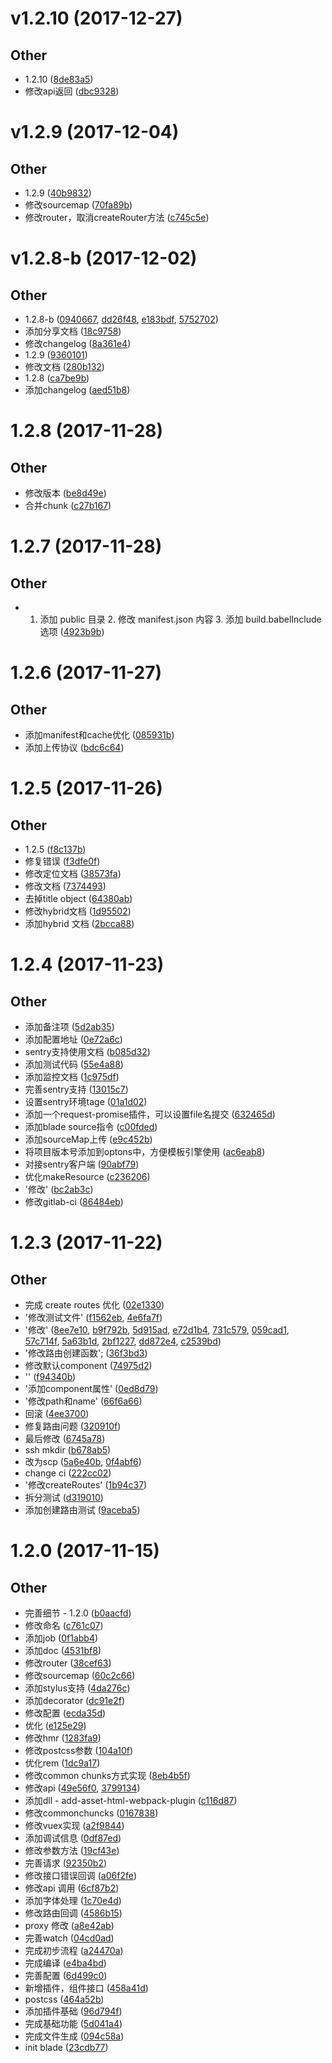 # v1.2.10 (2017-12-27) #

## Other ##

- 1.2.10
 ([8de83a5](http://git.doctorwork.com/web/blade-scripts/commits/8de83a5))
- 修改api返回
 ([dbc9328](http://git.doctorwork.com/web/blade-scripts/commits/dbc9328))


# v1.2.9 (2017-12-04) #

## Other ##

- 1.2.9
 ([40b9832](http://git.doctorwork.com/web/blade-scripts/commits/40b9832))
- 修改sourcemap
 ([70fa89b](http://git.doctorwork.com/web/blade-scripts/commits/70fa89b))
- 修改router，取消createRouter方法
 ([c745c5e](http://git.doctorwork.com/web/blade-scripts/commits/c745c5e))


# v1.2.8-b (2017-12-02) #

## Other ##

- 1.2.8-b
 ([0940667](http://git.doctorwork.com/web/blade-scripts/commits/0940667), [dd26f48](http://git.doctorwork.com/web/blade-scripts/commits/dd26f48), [e183bdf](http://git.doctorwork.com/web/blade-scripts/commits/e183bdf), [5752702](http://git.doctorwork.com/web/blade-scripts/commits/5752702))
- 添加分享文档
 ([18c9758](http://git.doctorwork.com/web/blade-scripts/commits/18c9758))
- 修改changelog
 ([8a361e4](http://git.doctorwork.com/web/blade-scripts/commits/8a361e4))
- 1.2.9
 ([9360101](http://git.doctorwork.com/web/blade-scripts/commits/9360101))
- 修改文档
 ([280b132](http://git.doctorwork.com/web/blade-scripts/commits/280b132))
- 1.2.8
 ([ca7be9b](http://git.doctorwork.com/web/blade-scripts/commits/ca7be9b))
- 添加changelog
 ([aed51b8](http://git.doctorwork.com/web/blade-scripts/commits/aed51b8))


# 1.2.8 (2017-11-28) #

## Other ##

- 修改版本
 ([be8d49e](http://git.doctorwork.com/web/blade-scripts/commits/be8d49e))
- 合并chunk
 ([c27b167](http://git.doctorwork.com/web/blade-scripts/commits/c27b167))


# 1.2.7 (2017-11-28) #

## Other ##

- 1. 添加 public 目录 2. 修改 manifest.json 内容 3. 添加 build.babelInclude 选项
 ([4923b9b](http://git.doctorwork.com/web/blade-scripts/commits/4923b9b))


# 1.2.6 (2017-11-27) #

## Other ##

- 添加manifest和cache优化
 ([085931b](http://git.doctorwork.com/web/blade-scripts/commits/085931b))
- 添加上传协议
 ([bdc6c64](http://git.doctorwork.com/web/blade-scripts/commits/bdc6c64))


# 1.2.5 (2017-11-26) #

## Other ##

- 1.2.5
 ([f8c137b](http://git.doctorwork.com/web/blade-scripts/commits/f8c137b))
- 修复错误
 ([f3dfe0f](http://git.doctorwork.com/web/blade-scripts/commits/f3dfe0f))
- 修改定位文档
 ([38573fa](http://git.doctorwork.com/web/blade-scripts/commits/38573fa))
- 修改文档
 ([7374493](http://git.doctorwork.com/web/blade-scripts/commits/7374493))
- 去掉title  object
 ([64380ab](http://git.doctorwork.com/web/blade-scripts/commits/64380ab))
- 修改hybrid文档
 ([1d95502](http://git.doctorwork.com/web/blade-scripts/commits/1d95502))
- 添加hybrid 文档
 ([2bcca88](http://git.doctorwork.com/web/blade-scripts/commits/2bcca88))


# 1.2.4 (2017-11-23) #

## Other ##

- 添加备注项
 ([5d2ab35](http://git.doctorwork.com/web/blade-scripts/commits/5d2ab35))
- 添加配置地址
 ([0e72a6c](http://git.doctorwork.com/web/blade-scripts/commits/0e72a6c))
- sentry支持使用文档
 ([b085d32](http://git.doctorwork.com/web/blade-scripts/commits/b085d32))
- 添加测试代码
 ([55e4a88](http://git.doctorwork.com/web/blade-scripts/commits/55e4a88))
- 添加监控文档
 ([1c975df](http://git.doctorwork.com/web/blade-scripts/commits/1c975df))
- 完善sentry支持
 ([13015c7](http://git.doctorwork.com/web/blade-scripts/commits/13015c7))
- 设置sentry环境tage
 ([01a1d02](http://git.doctorwork.com/web/blade-scripts/commits/01a1d02))
- 添加一个request-promise插件，可以设置file名提交
 ([632465d](http://git.doctorwork.com/web/blade-scripts/commits/632465d))
- 添加blade source指令
 ([c00fded](http://git.doctorwork.com/web/blade-scripts/commits/c00fded))
- 添加sourceMap上传
 ([e9c452b](http://git.doctorwork.com/web/blade-scripts/commits/e9c452b))
- 将项目版本号添加到optons中，方便模板引擎使用
 ([ac6eab8](http://git.doctorwork.com/web/blade-scripts/commits/ac6eab8))
- 对接sentry客户端
 ([90abf79](http://git.doctorwork.com/web/blade-scripts/commits/90abf79))
- 优化makeResource
 ([c236206](http://git.doctorwork.com/web/blade-scripts/commits/c236206))
- '修改'
 ([bc2ab3c](http://git.doctorwork.com/web/blade-scripts/commits/bc2ab3c))
- 修改gitlab-ci
 ([86484eb](http://git.doctorwork.com/web/blade-scripts/commits/86484eb))


# 1.2.3 (2017-11-22) #

## Other ##

- 完成 create routes 优化
 ([02e1330](http://git.doctorwork.com/web/blade-scripts/commits/02e1330))
- '修改测试文件'
 ([f1562eb](http://git.doctorwork.com/web/blade-scripts/commits/f1562eb), [4e6fa7f](http://git.doctorwork.com/web/blade-scripts/commits/4e6fa7f))
- '修改'
 ([8ee7e10](http://git.doctorwork.com/web/blade-scripts/commits/8ee7e10), [b9f792b](http://git.doctorwork.com/web/blade-scripts/commits/b9f792b), [5d915ad](http://git.doctorwork.com/web/blade-scripts/commits/5d915ad), [e72d1b4](http://git.doctorwork.com/web/blade-scripts/commits/e72d1b4), [731c579](http://git.doctorwork.com/web/blade-scripts/commits/731c579), [059cad1](http://git.doctorwork.com/web/blade-scripts/commits/059cad1), [57c714f](http://git.doctorwork.com/web/blade-scripts/commits/57c714f), [5a63b1d](http://git.doctorwork.com/web/blade-scripts/commits/5a63b1d), [2bf1227](http://git.doctorwork.com/web/blade-scripts/commits/2bf1227), [dd872e4](http://git.doctorwork.com/web/blade-scripts/commits/dd872e4), [c2539bd](http://git.doctorwork.com/web/blade-scripts/commits/c2539bd))
- '修改路由创建函数';
 ([36f3bd3](http://git.doctorwork.com/web/blade-scripts/commits/36f3bd3))
- 修改默认component
 ([74975d2](http://git.doctorwork.com/web/blade-scripts/commits/74975d2))
- ''
 ([f94340b](http://git.doctorwork.com/web/blade-scripts/commits/f94340b))
- '添加component属性'
 ([0ed8d79](http://git.doctorwork.com/web/blade-scripts/commits/0ed8d79))
- '修改path和name'
 ([66f6a66](http://git.doctorwork.com/web/blade-scripts/commits/66f6a66))
- 回滚
 ([4ee3700](http://git.doctorwork.com/web/blade-scripts/commits/4ee3700))
- 修复路由问题
 ([320910f](http://git.doctorwork.com/web/blade-scripts/commits/320910f))
- 最后修改
 ([6745a78](http://git.doctorwork.com/web/blade-scripts/commits/6745a78))
- ssh mkdir
 ([b678ab5](http://git.doctorwork.com/web/blade-scripts/commits/b678ab5))
- 改为scp
 ([5a6e40b](http://git.doctorwork.com/web/blade-scripts/commits/5a6e40b), [0f4abf6](http://git.doctorwork.com/web/blade-scripts/commits/0f4abf6))
- change ci
 ([222cc02](http://git.doctorwork.com/web/blade-scripts/commits/222cc02))
- '修改createRoutes'
 ([1b94c37](http://git.doctorwork.com/web/blade-scripts/commits/1b94c37))
- 拆分测试
 ([d319010](http://git.doctorwork.com/web/blade-scripts/commits/d319010))
- 添加创建路由测试
 ([9aceba5](http://git.doctorwork.com/web/blade-scripts/commits/9aceba5))


# 1.2.0 (2017-11-15) #

## Other ##

- 完善细节 - 1.2.0
 ([b0aacfd](http://git.doctorwork.com/web/blade-scripts/commits/b0aacfd))
- 修改命名
 ([c761c07](http://git.doctorwork.com/web/blade-scripts/commits/c761c07))
- 添加job
 ([0f1abb4](http://git.doctorwork.com/web/blade-scripts/commits/0f1abb4))
- 添加doc
 ([4531bf8](http://git.doctorwork.com/web/blade-scripts/commits/4531bf8))
- 修改router
 ([38cef63](http://git.doctorwork.com/web/blade-scripts/commits/38cef63))
- 修改sourcemap
 ([60c2c66](http://git.doctorwork.com/web/blade-scripts/commits/60c2c66))
- 添加stylus支持
 ([4da276c](http://git.doctorwork.com/web/blade-scripts/commits/4da276c))
- 添加decorator
 ([dc91e2f](http://git.doctorwork.com/web/blade-scripts/commits/dc91e2f))
- 修改配置
 ([ecda35d](http://git.doctorwork.com/web/blade-scripts/commits/ecda35d))
- 优化
 ([e125e29](http://git.doctorwork.com/web/blade-scripts/commits/e125e29))
- 修改hmr
 ([1283fa9](http://git.doctorwork.com/web/blade-scripts/commits/1283fa9))
- 修改postcss参数
 ([104a10f](http://git.doctorwork.com/web/blade-scripts/commits/104a10f))
- 优化rem
 ([1dc9a17](http://git.doctorwork.com/web/blade-scripts/commits/1dc9a17))
- 修改common chunks方式实现
 ([8eb4b5f](http://git.doctorwork.com/web/blade-scripts/commits/8eb4b5f))
- 修改api
 ([49e56f0](http://git.doctorwork.com/web/blade-scripts/commits/49e56f0), [3799134](http://git.doctorwork.com/web/blade-scripts/commits/3799134))
- 添加dll - add-asset-html-webpack-plugin
 ([c116d87](http://git.doctorwork.com/web/blade-scripts/commits/c116d87))
- 修改commonchuncks
 ([0167838](http://git.doctorwork.com/web/blade-scripts/commits/0167838))
- 修改vuex实现
 ([a2f9844](http://git.doctorwork.com/web/blade-scripts/commits/a2f9844))
- 添加调试信息
 ([0df87ed](http://git.doctorwork.com/web/blade-scripts/commits/0df87ed))
- 修改参数方法
 ([19cf43e](http://git.doctorwork.com/web/blade-scripts/commits/19cf43e))
- 完善请求
 ([92350b2](http://git.doctorwork.com/web/blade-scripts/commits/92350b2))
- 修改接口错误回调
 ([a06f2fe](http://git.doctorwork.com/web/blade-scripts/commits/a06f2fe))
- 修改api 调用
 ([6cf87b2](http://git.doctorwork.com/web/blade-scripts/commits/6cf87b2))
- 添加字体处理
 ([1c70e4d](http://git.doctorwork.com/web/blade-scripts/commits/1c70e4d))
- 修改路由回调
 ([4586b15](http://git.doctorwork.com/web/blade-scripts/commits/4586b15))
- proxy 修改
 ([a8e42ab](http://git.doctorwork.com/web/blade-scripts/commits/a8e42ab))
- 完善watch
 ([04cd0ad](http://git.doctorwork.com/web/blade-scripts/commits/04cd0ad))
- 完成初步流程
 ([a24470a](http://git.doctorwork.com/web/blade-scripts/commits/a24470a))
- 完成编译
 ([e4ba4bd](http://git.doctorwork.com/web/blade-scripts/commits/e4ba4bd))
- 完善配置
 ([6d499c0](http://git.doctorwork.com/web/blade-scripts/commits/6d499c0))
- 新增插件，组件接口
 ([458a41d](http://git.doctorwork.com/web/blade-scripts/commits/458a41d))
- postcss
 ([464a52b](http://git.doctorwork.com/web/blade-scripts/commits/464a52b))
- 添加插件基础
 ([96d794f](http://git.doctorwork.com/web/blade-scripts/commits/96d794f))
- 完成基础功能
 ([5d041a4](http://git.doctorwork.com/web/blade-scripts/commits/5d041a4))
- 完成文件生成
 ([094c58a](http://git.doctorwork.com/web/blade-scripts/commits/094c58a))
- init blade
 ([23cdb77](http://git.doctorwork.com/web/blade-scripts/commits/23cdb77))


